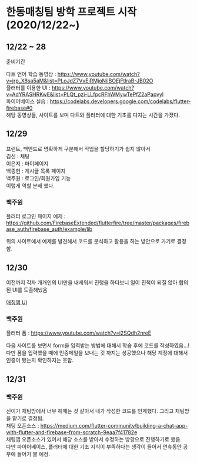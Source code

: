  # 한동매칭팀 방학 프로젝트 시작(2020/12/22~)  
 
 ## 12/22 ~ 28   

 준비기간  
 
 다트 언어 학습 동영상 : <https://www.youtube.com/watch?v=jrp_X8sa5aM&list=PLoJdZ7VvEiRMjoNiIBOEjFtlraB-JB02O>   
 플러터를 이용한 UI : <https://www.youtube.com/watch?v=AdYRASHRKwE&list=PLQt_pzi-LLfpcRFhWMywTePfZ2aPapvyl>      
 파이어베이스 실습 : <https://codelabs.developers.google.com/codelabs/flutter-firebase#0>    
 해당 동영상들, 사이트를 보며 다트와 플러터에 대한 기초를 다지는 시간을 가졌다.
 
 ## 12/29
 
 프런트, 백엔드로 명확하게 구분해서 작업을 할당하기가 쉽지 않아서    
 김신 : 채팅   
 이은지 : 마이페이지   
 백종현 : 게시글 목록 페이지   
 백주원 : 로그인/회원가입 기능    
 이렇게 역할 분배 했다.   
 
 ### 백주원   
 플러터 로그인 페이지 예제 : <https://github.com/FirebaseExtended/flutterfire/tree/master/packages/firebase_auth/firebase_auth/example/lib>   
   
위의 사이트에서 예제를 발견해서 코드를 분석하고 활용을 하는 방안으로 가기로 결정함.    

## 12/30

이전까지 각자 개개인의 UI만을 내세워서 진행을 하다보니 일이 진척이 되질 않아 합의된 UI를 도출해냈음    

[매칭앱 UI](https://github.com/21700340JuwonBaek/link_test/blob/master/%EC%95%A0%ED%94%8C%EB%A6%AC%EC%BC%80%EC%9D%B4%EC%85%98%20UI/%EC%8A%A4%ED%86%A0%EB%A6%AC%EB%B3%B4%EB%93%9C.pdf)

### 백주원

플러터 폼 : <https://www.youtube.com/watch?v=i2SQdh2nreE>   

다음 사이트를 보면서 form을 입력받는 방법에 대해서 학습 후에 코드를 작성하였음...!    
다만 폼을 입력했을 때에 인증메일을 보내는 것 까지는 성공했으나 해당 계정에 대해서 인증이 됐는지 확인하지는 못함.   


## 12/31  

### 백주원   

신이가 채팅방에서 너무 헤매는 것 같아서 내가 작성한 코드를 인계했다. 그리고 채팅방을 맡기로 결정됨.   
채팅 오픈소스 : <https://medium.com/flutter-community/building-a-chat-app-with-flutter-and-firebase-from-scratch-9eaa7f41782e>    
채팅앱 오픈소스가 있어서 해당 소스를 받아서 수정하는 방향으로 진행하기로 했음.   
다만 파이어베이스, 플러터에 대한 기초 지식이 부족하다는 생각이 들어서 연휴동안 공부에 들어가 볼 예정.


 
 
